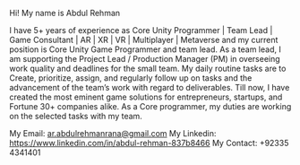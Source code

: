 Hi! My name is Abdul Rehman

I have 5+ years of experience as Core Unity Programmer | Team Lead | Game Consultant | AR | XR | VR | Multiplayer | Metaverse and my current position is Core Unity Game Programmer and team lead. As a team lead, I am supporting the Project Lead / Production Manager (PM) in overseeing work quality and deadlines for the small team. My daily routine tasks are to Create, prioritize, assign, and regularly follow up on tasks and the advancement of the team’s work with regard to deliverables.  Till now, I have created the most eminent game solutions for entrepreneurs, startups, and Fortune 30+ companies alike.
As a Core programmer, my duties are working on the selected tasks with my team.


My Email: ar.abdulrehmanrana@gmail.com
My Linkedin: https://www.linkedin.com/in/abdul-rehman-837b8466
My Contact: +92335 4341401
